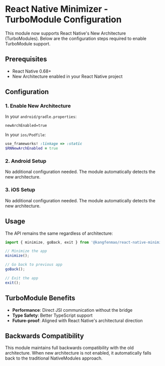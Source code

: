 # React Native Minimizer - TurboModule Configuration

This module now supports React Native's New Architecture (TurboModules). Below are the configuration steps required to enable TurboModule support.

## Prerequisites

- React Native 0.68+
- New Architecture enabled in your React Native project

## Configuration

### 1. Enable New Architecture

In your `android/gradle.properties`:
```properties
newArchEnabled=true
```

In your `ios/Podfile`:
```ruby
use_frameworks! :linkage => :static
$RNNewArchEnabled = true
```

### 2. Android Setup

No additional configuration needed. The module automatically detects the new architecture.

### 3. iOS Setup

No additional configuration needed. The module automatically detects the new architecture.

## Usage

The API remains the same regardless of architecture:

```typescript
import { minimize, goBack, exit } from '@kangfenmao/react-native-minimizer';

// Minimize the app
minimize();

// Go back to previous app
goBack();

// Exit the app
exit();
```

## TurboModule Benefits

- **Performance**: Direct JSI communication without the bridge
- **Type Safety**: Better TypeScript support
- **Future-proof**: Aligned with React Native's architectural direction

## Backwards Compatibility

This module maintains full backwards compatibility with the old architecture. When new architecture is not enabled, it automatically falls back to the traditional NativeModules approach.
